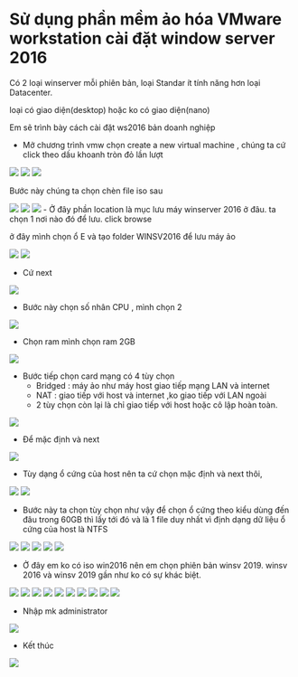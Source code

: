 # Sử dụng phần mềm ảo hóa VMware workstation cài đặt window server 2016

Có 2 loại winserver mỗi phiên bản, loại Standar ít tính năng hơn loại Datacenter.

loại có giao diện(desktop) hoặc ko có giao diện(nano)

Em sẽ trình bày cách cài đặt ws2016 bản doanh nghiệp



- Mở chương trình vmw chọn create a new virtual machine , chúng ta cứ click theo dấu khoanh tròn đỏ lần lượt

<img src="img/15.png">

<img src="img/16.png">

<img src="img/17.png">

Bước này chúng ta chọn chèn file iso sau

<img src="img/18.png">

<img src="img/19.png">

<img src="img/20.png">
- Ở đây phần location là mục lưu máy winserver 2016 ở đâu. ta chọn 1 nơi nào đó để lưu. click browse

ở đây mình chọn ổ E và tạo folder WINSV2016 để lưu máy ảo

<img src="img/21.png">

<img src="img/22.png">

- Cứ next

<img src="img/23.png">

- Bước này chọn số nhân CPU , mình chọn 2

<img src="img/24.png">

- Chọn ram mình chọn ram 2GB

<img src="img/25.png">

- Bước tiếp chọn card mạng có 4 tùy chọn
  - Bridged : máy ảo như máy host giao tiếp mạng LAN và internet
  - NAT     : giao tiếp với host và internet ,ko giao tiếp với LAN ngoài
  - 2 tùy chọn còn lại là chỉ giao tiếp với host hoặc cô lập hoàn toàn.

<img src="img/26.png">  

- Để mặc định và next

<img src="img/27.png">

- Tùy dạng ổ cứng của host nên ta cứ chọn mặc định và next thôi, 

<img src="img/28.png">

<img src="img/29.png">

- Bước này ta chọn tùy chọn như vậy để chọn ổ cứng theo kiểu dùng đến đâu trong 60GB thì lấy tới đó và là 1 file duy nhất vì định dạng dữ liệu ổ cứng của host là NTFS

<img src="img/30.png">

<img src="img/31.png">

<img src="img/32.png">

<img src="img/33.png">

<img src="img/34.png">

- Ở đây em ko có iso win2016 nên em chọn phiên bản winsv 2019. winsv 2016 và winsv 2019 gần như ko có sự khác biệt.

<img src="img/35.png">

<img src="img/36.png">

<img src="img/37.png">

<img src="img/38.png">

<img src="img/39.png">

<img src="img/40.png">

<img src="img/41.png">

<img src="img/42.png">

<img src="img/43.png">

<img src="img/44.png">

- Nhập mk administrator 

<img src="img/45.png">

- Kết thúc 

<img src="img/46.png">


